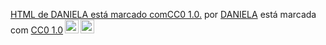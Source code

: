 <p xmlns:cc="http://creativecommons.org/ns#" xmlns:dct="http://purl.org/dc/terms/"><a property="dct:title" rel="cc :attributionURL" href="http:// https://creativecommons.org/publicdomain/zero/1.0/">HTML de DANIELA está marcado comCC0 1.0.</a> por <a rel="cc:attributionURL dct:creator " property="cc:attributionName" href="https://github.com/danizinha234">DANIELA</a> está marcada com <a href="https://creativecommons.org/publicdomain/zero/1.0/? ref=chooser-v1" target="_blank" rel="license noopener noreferrer" style="display:inline-block;">CC0 1.0<img style="height:22px!important;margin-left:3px;vertical- alinhar:texto inferior;" src="https://mirrors.creativecommons.org/presskit/icons/cc.svg?ref=chooser-v1" alt=""><img style="height:22px!important;margin-left:3px;vertical -align:texto inferior;" src="https://mirrors.creativecommons.org/presskit/icons/zero.svg?ref=chooser-v1" alt=""></a></p>
